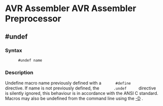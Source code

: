 AVR Assembler AVR Assembler Preprocessor
========================================

\#undef
-------

### <a href="" id="N10A6A"></a> Syntax

`       #undef name      `

### <a href="" id="N10A71"></a> Description

Undefine macro name previously defined with a `       #define      ` directive. If name is not previously defined, the `       .undef      ` directive is silently ignored, this behaviour is in accordance with the ANSI C standard. Macros may also be undefined from the command line using the <a href="avrassembler.wb_Command_Line_Options.html#avrassembler.wb_Command_Line_Options.D" class="xref" title="-D name[=value] -U name">-D</a> .
